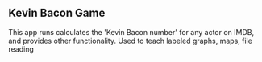 ## Kevin Bacon Game

This app runs calculates the 'Kevin Bacon number' for any actor on IMDB, and provides other functionality. Used to teach labeled graphs, maps, file reading
